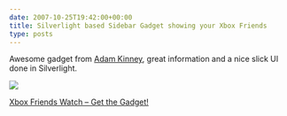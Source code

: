 ```yaml
---
date: 2007-10-25T19:42:00+00:00
title: Silverlight based Sidebar Gadget showing your Xbox Friends
type: posts
---
```

Awesome gadget from [Adam Kinney](http://www.adamkinney.com/), great information and a nice slick UI done in Silverlight.

[<img src="http://farm3.static.flickr.com/2226/1740762008_37e32fee86.jpg?v=0" border="0" />](http://adamkinney.com/blog/272/default.aspx)

[Xbox Friends Watch – Get the Gadget!](http://adamkinney.com/blog/272/default.aspx)
